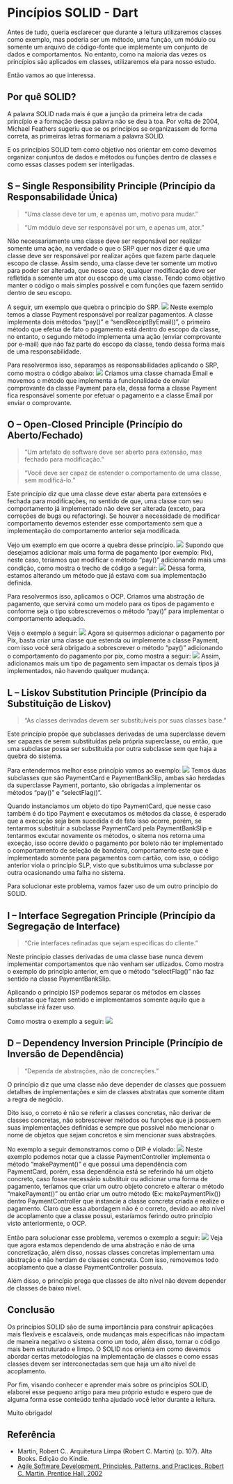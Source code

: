 # Pincípios SOLID - Dart

Antes de tudo, queria esclarecer que durante a leitura utilizaremos classes como exemplo, mas poderia ser um método, uma função, um módulo ou somente um arquivo de código-fonte que implemente um conjunto de dados e comportamentos. No entanto, como na maioria das vezes os princípios são aplicados em classes, utilizaremos ela para nosso estudo.

Então vamos ao que interessa.

## Por quê SOLID?

A palavra SOLID nada mais é que a junção da primeira letra de cada princípio e a formação dessa palavra não se deu à toa. Por volta de 2004, Michael Feathers sugeriu que se os princípios se organizassem de forma correta, as primeiras letras formariam a palavra SOLID.

E os princípios SOLID tem como objetivo nos orientar em como devemos organizar conjuntos de dados e métodos ou funções dentro de classes e como essas classes podem ser interligadas.

## S – Single Responsibility Principle (Princípio da Responsabilidade Única)

> “Uma classe deve ter um, e apenas um, motivo para mudar.''

> “Um módulo deve ser responsável por um, e apenas um, ator.”

Não necessariamente uma classe deve ser responsável por realizar somente uma ação, na verdade o que o SRP quer nos dizer é que uma classe deve ser responsável por realizar ações que fazem parte daquele escopo de classe. Assim sendo, uma classe deve ter somente um motivo para poder ser alterada, que nesse caso, qualquer modificação deve ser refletida a somente um ator ou escopo de uma classe. Tendo como objetivo manter o código o mais simples possível e com funções que fazem sentido dentro de seu escopo.

A seguir, um exemplo que quebra o princípio do SRP.
![](https://github.com/juniior-juf/solid-dart/blob/main/images/code1.png)
Neste exemplo temos a classe Payment responsável por realizar pagamentos. A classe implementa dois métodos “pay()” e “sendReceiptByEmail()”, o primeiro método que efetua de fato o pagamento está dentro do escopo da classe, no entanto, o segundo método implementa uma ação (enviar comprovante por e-mail) que não faz parte do escopo da classe, tendo dessa forma mais de uma responsabilidade.

Para resolvermos isso, separamos as responsabilidades aplicando o SRP, como mostra o código abaixo:
![](https://github.com/juniior-juf/solid-dart/blob/main/images/code2.png)
Criamos uma classe chamada Email e movemos o método que implementa a funcionalidade de enviar comprovante da classe Payment para ela, dessa forma a classe Payment fica responsável somente por efetuar o pagamento e a classe Email por enviar o comprovante.

## O – Open-Closed Principle (Princípio do Aberto/Fechado)

> “Um artefato de software deve ser aberto para extensão, mas fechado para modificação.”

> “Você deve ser capaz de estender o comportamento de uma classe, sem modificá-lo.”

Este princípio diz que uma classe deve estar aberta para extensões e fechada para modificações, no sentido de que, uma classe com seu comportamento já implementado não deve ser alterada (exceto, para correções de bugs ou refactoring). Se houver a necessidade de modificar comportamento devemos estender esse comportamento sem que a implementação do comportamento anterior seja modificada.

Vejo um exemplo em que ocorre a quebra desse princípio.
![](https://github.com/juniior-juf/solid-dart/blob/main/images/code3.png)
Supondo que desejamos adicionar mais uma forma de pagamento (por exemplo: Pix), neste caso, teríamos que modificar o método “pay()” adicionando mais uma condição, como mostra o trecho de código a seguir:
![](https://github.com/juniior-juf/solid-dart/blob/main/images/code4.png)
Dessa forma, estamos alterando um método que já estava com sua implementação definida.

Para resolvermos isso, aplicamos o OCP. Criamos uma abstração de pagamento, que servirá como um modelo para os tipos de pagamento e conforme seja o tipo sobrescrevemos o método “pay()” para implementar o comportamento adequado.

Veja o exemplo a seguir:
![](https://github.com/juniior-juf/solid-dart/blob/main/images/code5.png)
Agora se quisermos adicionar o pagamento por Pix, basta criar uma classe que estenda ou implemente a classe Payment, com isso você será obrigado a sobrescrever o método “pay()” adicionando o comportamento do pagamento por pix, como mostra a seguir:
![](https://github.com/juniior-juf/solid-dart/blob/main/images/code6.png)
Assim, adicionamos mais um tipo de pagamento sem impactar os demais tipos já implementados, não havendo qualquer mudança.

## L – Liskov Substitution Principle (Princípio da Substituição de Liskov)

> “As classes derivadas devem ser substituíveis por suas classes base.”

Este princípio propõe que subclasses derivadas de uma superclasse devem ser capazes de serem substituídas pela própria superclasse, ou então, que uma subclasse possa ser substituída por outra subclasse sem que haja a quebra do sistema.

Para entendermos melhor esse princípio vamos ao exemplo:
![](https://github.com/juniior-juf/solid-dart/blob/main/images/code7.png)
Temos duas subclasses que são PaymentCard e PaymentBankSlip, ambas são herdadas da superclasse Payment, portanto, são obrigadas a implementar os métodos “pay()” e “selectFlag()”.

Quando instanciamos um objeto do tipo PaymentCard, que nesse caso também é do tipo Payment e executamos os métodos da classe, é esperado que a execução seja bem sucedida e de fato isso ocorre, porém, se tentarmos substituir a subclasse PaymentCard pela PaymentBankSlip e tentarmos excutar novamente os métodos, o sitema nos retorna uma exceção, isso ocorre devido o pagamento por boleto não ter implementado o comportamento de seleção de bandeira, comportamento este que é implementado somente para pagamentos com cartão, com isso, o código anterior viola o princípio SLP, visto que substituimos uma subclasse por outra ocasionando uma falha no sistema.

Para solucionar este problema, vamos fazer uso de um outro princípio do SOLID.

## I – Interface Segregation Principle (Princípio da Segregação de Interface)

> “Crie interfaces refinadas que sejam específicas do cliente.”

Neste príncipio classes derivadas de uma classe base nunca devem implementar comportamentos que não venham ser utlizados. Como mostra o exemplo do princípio anterior, em que o método “selectFlag()” não faz sentido na classe PaymentBankSlip.

Aplicando o princípio ISP podemos separar os métodos em classes abstratas que fazem sentido e implementamos somente aquilo que a subclasse irá fazer uso.

Como mostra o exemplo a seguir:
![](https://github.com/juniior-juf/solid-dart/blob/main/images/code8.png)

## D – Dependency Inversion Principle (Princípio de Inversão de Dependência)

> “Dependa de abstrações, não de concreções.”

O princípio diz que uma classe não deve depender de classes que possuem detalhes de implementações e sim de classes abstratas que somente ditam a regra de negócio.

Dito isso, o correto é não se referir a classes concretas, não derivar de classes concretas, não sobrescrever métodos ou funções que já possuem suas implementações definidas e sempre que possível não mencionar o nome de objetos que sejam concretos e sim mencionar suas abstrações.

No exemplo a seguir demonstramos como o DIP é violado:
![](https://github.com/juniior-juf/solid-dart/blob/main/images/code9.png)
Neste exemplo podemos notar que a classe PaymentController implementa o método “makePayment()” e que possui uma dependência com PaymentCard, porém, essa dependência está se referindo há um objeto concreto, caso fosse necessário substituir ou adicionar uma forma de pagamento, teríamos que criar um outro objeto concreto e alterar o método “makePayment()” ou então criar um outro método (Ex: makePaymentPix()) dentro PaymentController que instancie a classe concreta criada e realize o pagamento. Claro que essa abordagem não é o correto, devido ao alto nível de acoplamento que a classe possui, estaríamos ferindo outro princípio visto anteriormente, o OCP.

Então para solucionar esse problema, veremos o exemplo a seguir:
![](https://github.com/juniior-juf/solid-dart/blob/main/images/code10.png)
Veja que agora estamos dependendo de uma abstração e não de uma concretização, além disso, nossas classes concretas implementam uma abstração e não herdam de classes concreta. Com isso, removemos todo acoplamento que a classe PaymentController possuía.

Além disso, o princípio prega que classes de alto nível não devem depender de classes de baixo nível.

## Conclusão

Os princípios SOLID são de suma importância para construir aplicações mais flexíveis e escaláveis, onde mudanças mais especificas não impactam de maneira negativo o sistema como um todo, além disso, tornar o código mais bem estruturado e limpo. O SOLID nos orienta em como devemos abordar certas metodologias na implementação de classes e como essas classes devem ser interconectadas sem que haja um alto nível de acoplamento.

Por fim, visando conhecer e aprender mais sobre os princípios SOLID, elaborei esse pequeno artigo para meu próprio estudo e espero que de alguma forma esse conteúdo tenha ajudado você leitor durante a leitura.

Muito obrigado!

## Referência

- Martin, Robert C.. Arquitetura Limpa (Robert C. Martin) (p. 107). Alta Books. Edição do Kindle.
- [Agile Software Development, Principles, Patterns, and Practices, Robert C. Martin, Prentice Hall, 2002](http://www.butunclebob.com/ArticleS.UncleBob.PrinciplesOfOod)
